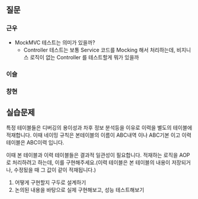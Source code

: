 ## 질문
### 근우
- MockMVC 테스트는 의미가 있을까? 
  - Controller 테스트는 보통 Service 코드를 Mocking 해서 처리하는데, 비지니스 로직이 없는 Controller 를 테스트할게 뭐가 있을까

### 이슬


### 창현


## 실습문제
특정 테이블들은 디버깅의 용이성과 차후 정보 분석등을 이유로 이력을 별도의 테이블에 적재합니다. 이때 네이밍 규칙은 본테이블의 이름이 ABC내역 이나 ABC기본 이고 이력 테이블은 ABC이력 입니다.

이때 본 테이블과 이력 테이블들은 결과적 일관성이 필요합니다. 적재하는 로직을 AOP로 처리하려고 하는데, 이를 구현해주세요.(이력 테이블은 본 테이블의 내용이 저장되거나, 수정됬을 때 그 값이 같이 적재됩니다.)

1. 어떻게 구현할지 구두로 설계하기
2. 논의된 내용을 바탕으로 실제 구현해보고, 성능 테스트해보기
